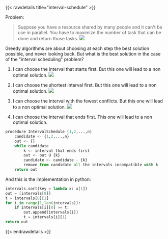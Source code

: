 {{< rawdetails title="interval-schedule" >}}

Problem:
> Suppose you have a resource shared by many people and it can't be use in parallel. You have to maximize the number of task that can be done and return those tasks.
![](/projects/leetcode-solutions/greedy/interval-schedule/images/explanation.PNG)


Greedy algorithms are about choosing at each step the best solution possible, and never looking back.
But what is the best solution in the case of the "interval scheduling" problem?

1. I can choose the interval that starts first. But this one will lead to a non optimal solution.
![](/projects/leetcode-solutions/greedy/interval-schedule/images/0.PNG)

2. I can choose the shortest interval first. But this one will lead to a non optimal solution.
![](/projects/leetcode-solutions/greedy/interval-schedule/images/2.PNG)

3. I can choose the interval with the fewest conflicts. But this one will lead to a non optimal solution.
![](/projects/leetcode-solutions/greedy/interval-schedule/images/3.PNG)

4. I can choose the interval that ends first. This one will lead to a non optimal solution.



```python
procedure IntervalSchedule (1,2,...,n)
	candidate <- {1,2,...,n}
	out <- {}
	while candidate
		k <- interval that ends first
		out <- out U {k}
		candidate <- candidate - {k}
		remove from candidate all the intervals incompatible with k
	return out
```


And this is the implementation in python:

```python
intervals.sort(key = lambda x: x[1])
out = [intervals[0]]
t = intervals[0][1]
for i in range(1,len(intervals)):
    if intervals[i][0] >= t:
		out.append(intervals[i])
        t = intervals[i][1]
return out
```


{{< endrawdetails >}}


